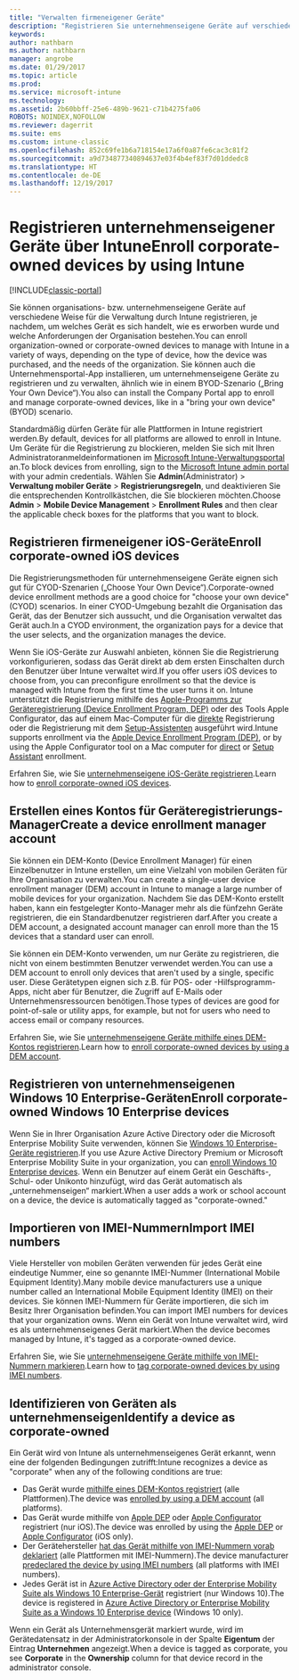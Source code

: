 ```yaml
---
title: "Verwalten firmeneigener Geräte"
description: "Registrieren Sie unternehmenseigene Geräte auf verschiedene Weise, je nach Gerätetyp, Art des Kaufs und den Anforderungen der Organisation."
keywords: 
author: nathbarn
ms.author: nathbarn
manager: angrobe
ms.date: 01/29/2017
ms.topic: article
ms.prod: 
ms.service: microsoft-intune
ms.technology: 
ms.assetid: 2b60bbff-25e6-489b-9621-c71b4275fa06
ROBOTS: NOINDEX,NOFOLLOW
ms.reviewer: dagerrit
ms.suite: ems
ms.custom: intune-classic
ms.openlocfilehash: 852c69fe1b6a718154e17a6f0a87fe6cac3c81f2
ms.sourcegitcommit: a9d734877340894637e03f4b4ef83f7d01ddedc8
ms.translationtype: HT
ms.contentlocale: de-DE
ms.lasthandoff: 12/19/2017
---
```

# <a name="enroll-corporate-owned-devices-by-using-intune"></a><span data-ttu-id="8f2da-103">Registrieren unternehmenseigener Geräte über Intune</span><span class="sxs-lookup"><span data-stu-id="8f2da-103">Enroll corporate-owned devices by using Intune</span></span>

[!INCLUDE[classic-portal](../includes/classic-portal.md)]

<span data-ttu-id="8f2da-104">Sie können organisations- bzw. unternehmenseigene Geräte auf verschiedene Weise für die Verwaltung durch Intune registrieren, je nachdem, um welches Gerät es sich handelt, wie es erworben wurde und welche Anforderungen der Organisation bestehen.</span><span class="sxs-lookup"><span data-stu-id="8f2da-104">You can enroll organization-owned or corporate-owned devices to manage with Intune in a variety of ways, depending on the type of device, how the device was purchased, and the needs of the organization.</span></span> <span data-ttu-id="8f2da-105">Sie können auch die Unternehmensportal-App installieren, um unternehmenseigene Geräte zu registrieren und zu verwalten, ähnlich wie in einem BYOD-Szenario („Bring Your Own Device“).</span><span class="sxs-lookup"><span data-stu-id="8f2da-105">You also can install the Company Portal app to enroll and manage corporate-owned devices, like in a "bring your own device" (BYOD) scenario.</span></span>

<span data-ttu-id="8f2da-106">Standardmäßig dürfen Geräte für alle Plattformen in Intune registriert werden.</span><span class="sxs-lookup"><span data-stu-id="8f2da-106">By default, devices for all platforms are allowed to enroll in Intune.</span></span> <span data-ttu-id="8f2da-107">Um Geräte für die Registrierung zu blockieren, melden Sie sich mit Ihren Administratoranmeldeinformationen im [Microsoft Intune-Verwaltungsportal](https://manage.microsoft.com) an.</span><span class="sxs-lookup"><span data-stu-id="8f2da-107">To block devices from enrolling, sign to the [Microsoft Intune admin portal](https://manage.microsoft.com) with your admin credentials.</span></span> <span data-ttu-id="8f2da-108">Wählen Sie **Admin**(Administrator) > **Verwaltung mobiler Geräte** > **Registrierungsregeln**, und deaktivieren Sie die entsprechenden Kontrollkästchen, die Sie blockieren möchten.</span><span class="sxs-lookup"><span data-stu-id="8f2da-108">Choose **Admin** > **Mobile Device Management** > **Enrollment Rules** and then clear the applicable check boxes for the platforms that you want to block.</span></span>

## <a name="enroll-corporate-owned-ios-devices"></a><span data-ttu-id="8f2da-109">Registrieren firmeneigener iOS-Geräte</span><span class="sxs-lookup"><span data-stu-id="8f2da-109">Enroll corporate-owned iOS devices</span></span>

<span data-ttu-id="8f2da-110">Die Registrierungsmethoden für unternehmenseigene Geräte eignen sich gut für CYOD-Szenarien („Choose Your Own Device“).</span><span class="sxs-lookup"><span data-stu-id="8f2da-110">Corporate-owned device enrollment methods are a good choice for "choose your own device" (CYOD) scenarios.</span></span> <span data-ttu-id="8f2da-111">In einer CYOD-Umgebung bezahlt die Organisation das Gerät, das der Benutzer sich aussucht, und die Organisation verwaltet das Gerät auch.</span><span class="sxs-lookup"><span data-stu-id="8f2da-111">In a CYOD environment, the organization pays for a device that the user selects, and the organization manages the device.</span></span>

<span data-ttu-id="8f2da-112">Wenn Sie iOS-Geräte zur Auswahl anbieten, können Sie die Registrierung vorkonfigurieren, sodass das Gerät direkt ab dem ersten Einschalten durch den Benutzer über Intune verwaltet wird.</span><span class="sxs-lookup"><span data-stu-id="8f2da-112">If you offer users iOS devices to choose from, you can preconfigure enrollment so that the device is managed with Intune from the first time the user turns it on.</span></span> <span data-ttu-id="8f2da-113">Intune unterstützt die Registrierung mithilfe des [Apple-Programms zur Geräteregistrierung (Device Enrollment Program, DEP)](ios-device-enrollment-program-in-microsoft-intune.md) oder des Tools Apple Configurator, das auf einem Mac-Computer für die [direkte](ios-direct-enrollment-in-microsoft-intune.md) Registrierung oder die Registrierung mit dem [Setup-Assistenten](ios-setup-assistant-enrollment-in-microsoft-intune.md) ausgeführt wird.</span><span class="sxs-lookup"><span data-stu-id="8f2da-113">Intune supports enrollment via the [Apple Device Enrollment Program (DEP)](ios-device-enrollment-program-in-microsoft-intune.md), or by using the Apple Configurator tool on a Mac computer for [direct](ios-direct-enrollment-in-microsoft-intune.md) or [Setup Assistant](ios-setup-assistant-enrollment-in-microsoft-intune.md) enrollment.</span></span>

<span data-ttu-id="8f2da-114">Erfahren Sie, wie Sie [unternehmenseigene iOS-Geräte registrieren](enroll-corporate-owned-ios-devices-in-microsoft-intune.md).</span><span class="sxs-lookup"><span data-stu-id="8f2da-114">Learn how to [enroll corporate-owned iOS devices](enroll-corporate-owned-ios-devices-in-microsoft-intune.md).</span></span>

## <a name="create-a-device-enrollment-manager-account"></a><span data-ttu-id="8f2da-115">Erstellen eines Kontos für Geräteregistrierungs-Manager</span><span class="sxs-lookup"><span data-stu-id="8f2da-115">Create a device enrollment manager account</span></span>

<span data-ttu-id="8f2da-116">Sie können ein DEM-Konto (Device Enrollment Manager) für einen Einzelbenutzer in Intune erstellen, um eine Vielzahl von mobilen Geräten für Ihre Organisation zu verwalten.</span><span class="sxs-lookup"><span data-stu-id="8f2da-116">You can create a single-user device enrollment manager (DEM) account in Intune to manage a large number of mobile devices for your organization.</span></span> <span data-ttu-id="8f2da-117">Nachdem Sie das DEM-Konto erstellt haben, kann ein festgelegter Konto-Manager mehr als die fünfzehn Geräte registrieren, die ein Standardbenutzer registrieren darf.</span><span class="sxs-lookup"><span data-stu-id="8f2da-117">After you create a DEM account, a designated account manager can enroll more than the 15 devices that a standard user can enroll.</span></span>

<span data-ttu-id="8f2da-118">Sie können ein DEM-Konto verwenden, um nur Geräte zu registrieren, die nicht von einem bestimmten Benutzer verwendet werden.</span><span class="sxs-lookup"><span data-stu-id="8f2da-118">You can use a DEM account to enroll only devices that aren't used by a single, specific user.</span></span> <span data-ttu-id="8f2da-119">Diese Gerätetypen eignen sich z.B. für POS- oder -Hilfsprogramm-Apps, nicht aber für Benutzer, die Zugriff auf E-Mails oder Unternehmensressourcen benötigen.</span><span class="sxs-lookup"><span data-stu-id="8f2da-119">Those types of devices are good for point-of-sale or utility apps, for example, but not for users who need to access email or company resources.</span></span>

<span data-ttu-id="8f2da-120">Erfahren Sie, wie Sie [unternehmenseigene Geräte mithilfe eines DEM-Kontos registrieren](enroll-corporate-owned-devices-with-the-device-enrollment-manager-in-microsoft-intune.md).</span><span class="sxs-lookup"><span data-stu-id="8f2da-120">Learn how to [enroll corporate-owned devices by using a DEM account](enroll-corporate-owned-devices-with-the-device-enrollment-manager-in-microsoft-intune.md).</span></span>

## <a name="enroll-corporate-owned-windows-10-enterprise-devices"></a><span data-ttu-id="8f2da-121">Registrieren von unternehmenseigenen Windows 10 Enterprise-Geräten</span><span class="sxs-lookup"><span data-stu-id="8f2da-121">Enroll corporate-owned Windows 10 Enterprise devices</span></span>

<span data-ttu-id="8f2da-122">Wenn Sie in Ihrer Organisation Azure Active Directory oder die Microsoft Enterprise Mobility Suite verwenden, können Sie [Windows 10 Enterprise-Geräte registrieren](https://docs.microsoft.com/active-directory/active-directory-azureadjoin-windows10-devices-overview).</span><span class="sxs-lookup"><span data-stu-id="8f2da-122">If you use Azure Active Directory Premium or Microsoft Enterprise Mobility Suite in your organization, you can [enroll Windows 10 Enterprise devices](https://docs.microsoft.com/active-directory/active-directory-azureadjoin-windows10-devices-overview).</span></span> <span data-ttu-id="8f2da-123">Wenn ein Benutzer auf einem Gerät ein Geschäfts-, Schul- oder Unikonto hinzufügt, wird das Gerät automatisch als „unternehmenseigen“ markiert.</span><span class="sxs-lookup"><span data-stu-id="8f2da-123">When a user adds a work or school account on a device, the device is automatically tagged as "corporate-owned."</span></span>

## <a name="import-imei-numbers"></a><span data-ttu-id="8f2da-124">Importieren von IMEI-Nummern</span><span class="sxs-lookup"><span data-stu-id="8f2da-124">Import IMEI numbers</span></span>

<span data-ttu-id="8f2da-125">Viele Hersteller von mobilen Geräten verwenden für jedes Gerät eine eindeutige Nummer, eine so genannte IMEI-Nummer (International Mobile Equipment Identity).</span><span class="sxs-lookup"><span data-stu-id="8f2da-125">Many mobile device manufacturers use a unique number called an International Mobile Equipment Identity (IMEI) on their devices.</span></span> <span data-ttu-id="8f2da-126">Sie können IMEI-Nummern für Geräte importieren, die sich im Besitz Ihrer Organisation befinden.</span><span class="sxs-lookup"><span data-stu-id="8f2da-126">You can import IMEI numbers for devices that your organization owns.</span></span> <span data-ttu-id="8f2da-127">Wenn ein Gerät von Intune verwaltet wird, wird es als unternehmenseigenes Gerät markiert.</span><span class="sxs-lookup"><span data-stu-id="8f2da-127">When the device becomes managed by Intune, it's tagged as a corporate-owned device.</span></span>

<span data-ttu-id="8f2da-128">Erfahren Sie, wie Sie [unternehmenseigene Geräte mithilfe von IMEI-Nummern markieren](specify-corporate-owned-devices-with-international-mobile-equipment-identity-imei-numbers.md).</span><span class="sxs-lookup"><span data-stu-id="8f2da-128">Learn how to [tag corporate-owned devices by using IMEI numbers](specify-corporate-owned-devices-with-international-mobile-equipment-identity-imei-numbers.md).</span></span>

## <a name="identify-a-device-as-corporate-owned"></a><span data-ttu-id="8f2da-129">Identifizieren von Geräten als unternehmenseigen</span><span class="sxs-lookup"><span data-stu-id="8f2da-129">Identify a device as corporate-owned</span></span>

<span data-ttu-id="8f2da-130">Ein Gerät wird von Intune als unternehmenseigenes Gerät erkannt, wenn eine der folgenden Bedingungen zutrifft:</span><span class="sxs-lookup"><span data-stu-id="8f2da-130">Intune recognizes a device as "corporate" when any of the following conditions are true:</span></span>

 - <span data-ttu-id="8f2da-131">Das Gerät wurde [mithilfe eines DEM-Kontos registriert](enroll-corporate-owned-devices-with-the-device-enrollment-manager-in-microsoft-intune.md) (alle Plattformen).</span><span class="sxs-lookup"><span data-stu-id="8f2da-131">The device was [enrolled by using a DEM account](enroll-corporate-owned-devices-with-the-device-enrollment-manager-in-microsoft-intune.md) (all platforms).</span></span>
 - <span data-ttu-id="8f2da-132">Das Gerät wurde mithilfe von [Apple DEP](ios-device-enrollment-program-in-microsoft-intune.md) oder [Apple Configurator](ios-setup-assistant-enrollment-in-microsoft-intune.md) registriert (nur iOS).</span><span class="sxs-lookup"><span data-stu-id="8f2da-132">The device was enrolled by using the [Apple DEP](ios-device-enrollment-program-in-microsoft-intune.md) or [Apple Configurator](ios-setup-assistant-enrollment-in-microsoft-intune.md) (iOS only).</span></span>
 - <span data-ttu-id="8f2da-133">Der Gerätehersteller [hat das Gerät mithilfe von IMEI-Nummern vorab deklariert](specify-corporate-owned-devices-with-international-mobile-equipment-identity-imei-numbers.md) (alle Plattformen mit IMEI-Nummern).</span><span class="sxs-lookup"><span data-stu-id="8f2da-133">The device manufacturer [predeclared the device by using IMEI numbers](specify-corporate-owned-devices-with-international-mobile-equipment-identity-imei-numbers.md) (all platforms with IMEI numbers).</span></span>
 - <span data-ttu-id="8f2da-134">Jedes Gerät ist in [Azure Active Directory oder der Enterprise Mobility Suite als Windows 10 Enterprise-Gerät](https://docs.microsoft.com/active-directory/active-directory-azureadjoin-windows10-devices-overview) registriert (nur Windows 10).</span><span class="sxs-lookup"><span data-stu-id="8f2da-134">The device is registered in [Azure Active Directory or Enterprise Mobility Suite as a Windows 10 Enterprise device](https://docs.microsoft.com/active-directory/active-directory-azureadjoin-windows10-devices-overview) (Windows 10 only).</span></span>

<span data-ttu-id="8f2da-135">Wenn ein Gerät als Unternehmensgerät markiert wurde, wird im Gerätedatensatz in der Administratorkonsole in der Spalte **Eigentum** der Eintrag **Unternehmen** angezeigt.</span><span class="sxs-lookup"><span data-stu-id="8f2da-135">When a device is tagged as corporate, you see **Corporate** in the **Ownership** column for that device record in the administrator console.</span></span> 
